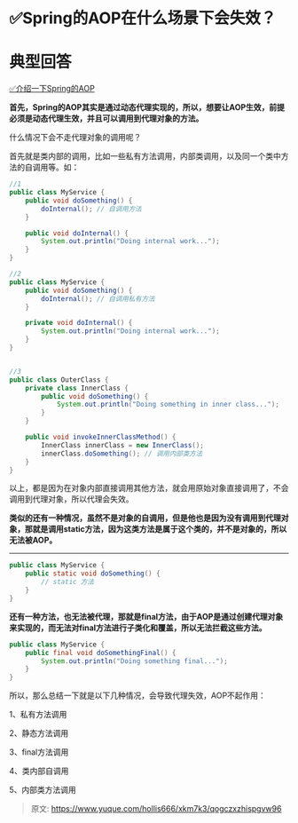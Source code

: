 # ✅Spring的AOP在什么场景下会失效？

# 典型回答


[✅介绍一下Spring的AOP](https://www.yuque.com/hollis666/xkm7k3/nget4r5wl2imegi7)



**首先，Spring的AOP其实是通过动态代理实现的，所以，想要让AOP生效，前提必须是动态代理生效，并且可以调用到代理对象的方法。**



什么情况下会不走代理对象的调用呢？



首先就是类内部的调用，比如一些私有方法调用，内部类调用，以及同一个类中方法的自调用等。如：



```java
//1
public class MyService {
    public void doSomething() {
        doInternal(); // 自调用方法
    }

    public void doInternal() {
        System.out.println("Doing internal work...");
    }
}

//2
public class MyService {
    public void doSomething() {
        doInternal(); // 自调用私有方法
    }

    private void doInternal() {
        System.out.println("Doing internal work...");
    }
}


//3
public class OuterClass {
    private class InnerClass {
        public void doSomething() {
            System.out.println("Doing something in inner class...");
        }
    }

    public void invokeInnerClassMethod() {
        InnerClass innerClass = new InnerClass();
        innerClass.doSomething(); // 调用内部类方法
    }
}
```



以上，都是因为在对象内部直接调用其他方法，就会用原始对象直接调用了，不会调用到代理对象，所以代理会失效。



**类似的还有一种情况，虽然不是对象的自调用，但是他也是因为没有调用到代理对象，那就是调用static方法，因为这类方法是属于这个类的，并不是对象的，所以无法被AOP。**

****

```java
public class MyService {
    public static void doSomething() {
        // static 方法
    }
}
```



**还有一种方法，也无法被代理，那就是final方法，由于AOP是通过创建代理对象来实现的，而无法对final方法进行子类化和覆盖，所以无法拦截这些方法。**



```java
public class MyService {
    public final void doSomethingFinal() {
        System.out.println("Doing something final...");
    }
}
```





所以，那么总结一下就是以下几种情况，会导致代理失效，AOP不起作用：



1、私有方法调用

2、静态方法调用

3、final方法调用

4、类内部自调用

5、内部类方法调用



> 原文: <https://www.yuque.com/hollis666/xkm7k3/qogczxzhispgvw96>